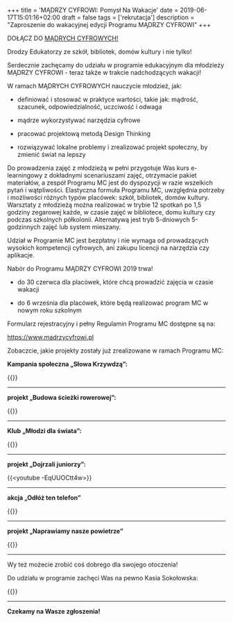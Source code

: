 +++
title = 'MĄDRZY CYFROWI: Pomysł Na Wakacje'
date = 2019-06-17T15:01:16+02:00
draft = false
tags = ['rekrutacja']
description = "Zaproszenie do wakacyjnej edycji Programu MĄDRZY CYFROWI"
+++

DOŁĄCZ DO [MĄDRYCH CYFROWYCH!](www.madrzycyfrowi.pl)

Drodzy Edukatorzy ze szkół, bibliotek, domów kultury i nie tylko!

Serdecznie zachęcamy do udziału w programie edukacyjnym dla młodzieży MĄDRZY
CYFROWI - teraz także w trakcie nadchodzących wakacji!

W ramach MĄDRYCH CYFROWYCH nauczycie młodzież, jak:

- definiować i stosować w praktyce wartości, takie jak: mądrość, szacunek,
  odpowiedzialność, uczciwość i odwaga

- mądrze wykorzystywać narzędzia cyfrowe

- pracować projektową metodą Design Thinking

- rozwiązywać lokalne problemy i zrealizować projekt społeczny, by zmienić
  świat na lepszy


Do prowadzenia zajęć z młodzieżą w pełni przygotuje Was kurs e-learningowy z
dokładnymi scenariuszami zajęć, otrzymacie pakiet materiałów, a zespół Programu
MC jest do dyspozycji w razie wszelkich pytań i wątpliwości. Elastyczna formuła
Programu MC, uwzględnia potrzeby i możliwości różnych typów placówek: szkół,
bibliotek, domów kultury. Warsztaty z młodzieżą można realizować w trybie 12
spotkań po 1,5 godziny zegarowej każde, w czasie zajęć w bibliotece, domu
kultury czy podczas szkolnych półkolonii. Alternatywą jest tryb 5-dniowych
5-godzinnych zajęć lub system mieszany.

Udział w Programie MC jest bezpłatny i nie wymaga od prowadzących wysokich
kompetencji cyfrowych, ani zakupu licencji na narzędzia czy aplikacje.

Nabór do Programu MĄDRZY CYFROWI 2019 trwa!

- do 30 czerwca dla placówek, które chcą prowadzić zajęcia w czasie wakacji

- do 6 września dla placówek, które będą realizować program MC w nowym roku szkolnym


Formularz rejestracyjny i pełny Regulamin Programu MC dostępne są na:

https://www.madrzycyfrowi.pl

Zobaczcie, jakie projekty zostały już zrealizowane w ramach Programu MC:

**Kampania społeczna „Słowa Krzywdzą”:**

{{<youtube ZsBQJg7hILk>}}

---

**projekt „Budowa ścieżki rowerowej”:**

{{<youtube SxRIaDFKYtk>}}

---

**Klub „Młodzi dla świata”:**

{{<youtube Z7kp4ybsA9Q>}}

---

**projekt „Dojrzali juniorzy”:**

{{<youtube -EqUUOCtt4w>}}

---

**akcja „Odłóż ten telefon”**

{{<youtube tTpX3tgyj6w>}}

---

**projekt „Naprawiamy nasze powietrze”**

{{<youtube T4Bpx3Tzojo>}}

---


Wy też możecie zrobić coś dobrego dla swojego otoczenia!

Do udziału w programie zachęci Was na pewno Kasia Sokołowska:

{{<youtube UViVPSLtGZE>}}

---

**Czekamy na Wasze zgłoszenia!**
